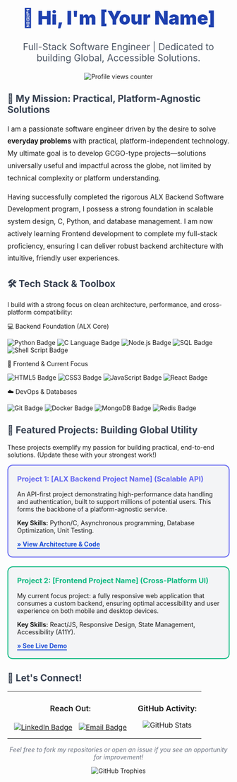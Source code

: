 <!-- 1. Header & Dynamic Intro - Uses HTML for Centering and Styling -->

<div align="center">
<h1 style="font-weight: 900; font-size: 3em; color: #1e40af;">👋 Hi, I'm [Your Name]</h1>
<p style="font-size: 1.5em; color: #4b5563;">
Full-Stack Software Engineer | Dedicated to building Global, Accessible Solutions.
</p>
<img src="https://komarev.com/ghpvc/?username=hollray&style=flat-square&color=blue" alt="Profile views counter">
</div>

<!-- 2. About Me: The Mission & ALX Journey -->

<h2 style="color: #374151;">🚀 My Mission: Practical, Platform-Agnostic Solutions</h2>

<p style="font-size: 1.1em; line-height: 1.8;">
I am a passionate software engineer driven by the desire to solve <strong>everyday problems</strong> with practical, platform-independent technology. My ultimate goal is to develop GCGO-type projects—solutions universally useful and impactful across the globe, not limited by technical complexity or platform understanding.
</p>
<p style="font-size: 1.1em; line-height: 1.8;">
Having successfully completed the rigorous ALX Backend Software Development program, I possess a strong foundation in scalable system design, C, Python, and database management. I am now actively learning Frontend development to complete my full-stack proficiency, ensuring I can deliver robust backend architecture with intuitive, friendly user experiences.
</p>

<!-- 3. Core Technical Skills - Uses Shields/Badges for Visual Appeal -->

<h2 style="color: #374151;">🛠️ Tech Stack & Toolbox</h2>

<p>I build with a strong focus on clean architecture, performance, and cross-platform compatibility:</p>

💻 Backend Foundation (ALX Core)

<img src="https://www.google.com/search?q=https://img.shields.io/badge/Python-3776AB%3Fstyle%3Dfor-the-badge%26logo%3Dpython%26logoColor%3Dwhite" alt="Python Badge">
<img src="https://www.google.com/search?q=https://img.shields.io/badge/C-A8B9CC%3Fstyle%3Dfor-the-badge%26logo%3Dc%26logoColor%3Dwhite" alt="C Language Badge">
<img src="https://www.google.com/search?q=https://img.shields.io/badge/Node.js-339933%3Fstyle%3Dfor-the-badge%26logo%3Dnodedotjs%26logoColor%3Dwhite" alt="Node.js Badge">
<img src="https://www.google.com/search?q=https://img.shields.io/badge/SQL-4479A1%3Fstyle%3Dfor-the-badge%26logo%3Dmysql%26logoColor%3Dwhite" alt="SQL Badge">
<img src="https://www.google.com/search?q=https://img.shields.io/badge/Shell_Script-121011%3Fstyle%3Dfor-the-badge%26logo%3Dgnu-bash%26logoColor%3Dwhite" alt="Shell Script Badge">

🎨 Frontend & Current Focus

<img src="https://www.google.com/search?q=https://img.shields.io/badge/HTML5-E34F26%3Fstyle%3Dfor-the-badge%26logo%3Dhtml5%26logoColor%3Dwhite" alt="HTML5 Badge">
<img src="https://www.google.com/search?q=https://img.shields.io/badge/CSS3-1572B6%3Fstyle%3Dfor-the-badge%26logo%3Dcss3%26logoColor%3Dwhite" alt="CSS3 Badge">
<img src="https://www.google.com/search?q=https://img.shields.io/badge/JavaScript-F7DF1E%3Fstyle%3Dfor-the-badge%26logo%3Djavascript%26logoColor%3Dblack" alt="JavaScript Badge">
<img src="https://www.google.com/search?q=https://img.shields.io/badge/React-61DAFB%3Fstyle%3Dfor-the-badge%26logo%3Dreact%26logoColor%3Dblack" alt="React Badge">

☁️ DevOps & Databases

<img src="https://www.google.com/search?q=https://img.shields.io/badge/Git-F05032%3Fstyle%3Dfor-the-badge%26logo%3Dgit%26logoColor%3Dwhite" alt="Git Badge">
<img src="https://www.google.com/search?q=https://img.shields.io/badge/Docker-2496ED%3Fstyle%3Dfor-the-badge%26logo%3Ddocker%26logoColor%3Dwhite" alt="Docker Badge">
<img src="https://www.google.com/search?q=https://img.shields.io/badge/MongoDB-47A248%3Fstyle%3Dfor-the-badge%26logo%3Dmongodb%26logoColor%3Dwhite" alt="MongoDB Badge">
<img src="https://img.shields.io/badge/Redis-DC382D?style=for-the-badge&logo=redis&logoColor=white" alt="Redis Badge">

<!-- 4. Featured Projects (Structured with HTML Divs) -->

<h2 style="color: #374151;">🌟 Featured Projects: Building Global Utility</h2>

<p>These projects exemplify my passion for building practical, end-to-end solutions. (Update these with your strongest work!)</p>

<div style="border: 2px solid #6366f1; padding: 20px; margin-bottom: 20px; border-radius: 12px; background-color: #f3f4f6;">
<h3 style="margin-top: 0; color: #6366f1;">Project 1: [ALX Backend Project Name] (Scalable API)</h3>
<p>An API-first project demonstrating high-performance data handling and authentication, built to support millions of potential users. This forms the backbone of a platform-agnostic service.</p>
<p><strong>Key Skills:</strong> Python/C, Asynchronous programming, Database Optimization, Unit Testing.</p>
<a href="[Link to Repo]" style="color: #1d4ed8; text-decoration: none; font-weight: 700; border-bottom: 2px solid #1d4ed8;">» View Architecture & Code</a>
</div>

<div style="border: 2px solid #10b981; padding: 20px; margin-bottom: 20px; border-radius: 12px; background-color: #f3f4f6;">
<h3 style="margin-top: 0; color: #10b981;">Project 2: [Frontend Project Name] (Cross-Platform UI)</h3>
<p>My current focus project: a fully responsive web application that consumes a custom backend, ensuring optimal accessibility and user experience on both mobile and desktop devices.</p>
<p><strong>Key Skills:</strong> React/JS, Responsive Design, State Management, Accessibility (A11Y).</p>
<a href="[Link to Live Demo]" style="color: #1d4ed8; text-decoration: none; font-weight: 700; border-bottom: 2px solid #1d4ed8;">» See Live Demo</a>
</div>

<!-- 5. Connect & Engagement (using a table for clean layout) -->

<h2 style="color: #374151;">🤝 Let's Connect!</h2>

<div align="center">
<table style="width: 100%; border: none; border-spacing: 20px 0;">
<tr>
<td style="text-align: center; padding: 10px; vertical-align: top; border: none;">
<p style="font-size: 1.1em; font-weight: 600;">Reach Out:</p>
<a href="[Your LinkedIn Profile]" target="_blank"><img src="https://www.google.com/search?q=https://img.shields.io/badge/LinkedIn-0077B5%3Fstyle%3Dfor-the-badge%26logo%3Dlinkedin%26logoColor%3Dwhite" alt="LinkedIn Badge" style="margin: 5px;"></a>
<a href="mailto:oladipupo.odedeyi@gmail.com"><img src="https://www.google.com/search?q=https://img.shields.io/badge/Email-D14836%3Fstyle%3Dfor-the-badge%26logo%3Dgmail%26logoColor%3Dwhite" alt="Email Badge" style="margin: 5px;"></a>
</td>
<td style="text-align: center; padding: 10px; vertical-align: top; border: none;">
<p style="font-size: 1.1em; font-weight: 600;">GitHub Activity:</p>
<img src="https://github-readme-stats.vercel.app/api?username=hollray&show_icons=true&theme=vue-dark&hide_border=true&count_private=true" alt="GitHub Stats" style="margin-bottom: 10px; max-width: 100%;">
</td>
</tr>
</table>

<p style="font-style: italic; color: #6b7280;">
Feel free to fork my repositories or open an issue if you see an opportunity for improvement!
</p>
</div>

<!-- 6. Optional: GitHub Trophy Section (For a professional touch) -->

<div align="center">
<img src="https://www.google.com/search?q=https://github-profile-trophy.vercel.app/%3Fusername%3Dhollray&theme=gruvbox&no-frame=true&no-bg=true" alt="GitHub Trophies" style="max-width: 100%;">
</div>
